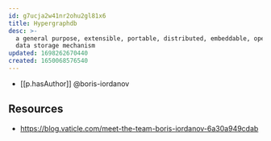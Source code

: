 ```yaml
---
id: g7ucja2w41nr2ohu2gl81x6
title: Hypergraphdb
desc: >-
  a general purpose, extensible, portable, distributed, embeddable, open-source
  data storage mechanism
updated: 1698262670440
created: 1650068576540
---
```


- [[p.hasAuthor]] @boris-iordanov

## Resources

- https://blog.vaticle.com/meet-the-team-boris-iordanov-6a30a949cdab